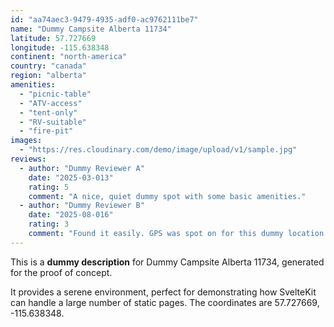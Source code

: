 ```yaml
---
id: "aa74aec3-9479-4935-adf0-ac9762111be7"
name: "Dummy Campsite Alberta 11734"
latitude: 57.727669
longitude: -115.638348
continent: "north-america"
country: "canada"
region: "alberta"
amenities:
  - "picnic-table"
  - "ATV-access"
  - "tent-only"
  - "RV-suitable"
  - "fire-pit"
images:
  - "https://res.cloudinary.com/demo/image/upload/v1/sample.jpg"
reviews:
  - author: "Dummy Reviewer A"
    date: "2025-03-013"
    rating: 5
    comment: "A nice, quiet dummy spot with some basic amenities."
  - author: "Dummy Reviewer B"
    date: "2025-08-016"
    rating: 3
    comment: "Found it easily. GPS was spot on for this dummy location."
---
```


This is a **dummy description** for Dummy Campsite Alberta 11734, generated for the proof of concept.

It provides a serene environment, perfect for demonstrating how SvelteKit can handle a large number of static pages. The coordinates are 57.727669, -115.638348.
